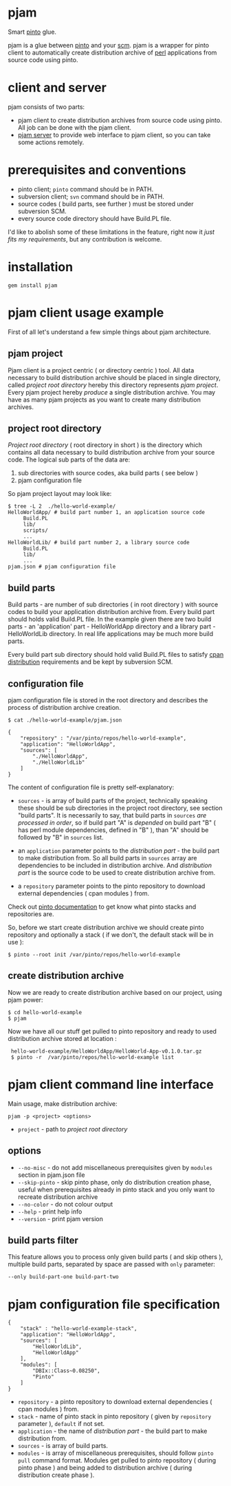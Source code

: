# pjam

Smart [pinto](https://github.com/thaljef/Pinto) glue. 

pjam is a glue between [pinto](http://search.cpan.org/perldoc?Pinto) and your [scm](https://en.wikipedia.org/wiki/Revision_control). 
pjam is a wrapper for pinto client to automatically create distribution archive of [perl](http://www.perl.org/) applications from source code using pinto.

# client and server
 
pjam consists of two parts:
- pjam client to create distribution archives from source code using pinto. All job can be done with the pjam client.
- [pjam server](https://github.com/melezhik/jam/wiki/Introduction-to-pjam-server) to provide web interface to pjam client, so you can take some actions remotely. 

# prerequisites and conventions 
- pinto client; `pinto` command should be in PATH. 
- subversion client; `svn` command should be in PATH.
- source codes ( build parts, see further ) must be stored under subversion SCM. 
- every source code directory should have Build.PL file.


I'd like to abolish some of these limitations in the feature, right now it *just fits my requirements*, but any contribution is welcome.

# installation

    gem install pjam
    
# pjam client usage example

First of all let's understand a few simple things about pjam architecture.

## pjam project 

Pjam client is a project  centric ( or directory centric ) tool. All data necessary to build distribution archive should be  placed in single directory, called _project root directory_ hereby this directory represents _pjam project_. Every pjam project  hereby _produce_ a single distribution archive. You may have as many pjam projects as you want to create many distribution archives.

 ## project root directory

_Project root directory_ ( root directory in short ) is the directory which contains all data necessary to build distribution archive from your source code. The logical sub parts of the data are:

1. sub directories with source codes, aka  build parts ( see below )
2. pjam configuration file

So pjam project layout may look like:

    $ tree -L 2  ./hello-world-example/
    HelloWorldApp/ # build part number 1, an application source code
         Build.PL
         lib/
         scripts/
         ...
    HelloWorldLib/ # build part number 2, a library source code 
         Build.PL
         lib/
         ...
    pjam.json # pjam configuration file 


## build parts

Build parts - are number of sub directories ( in root directory ) with source codes to build your application distribution archive from. Every build part should holds valid Build.PL file.  In the example given there are two build parts -  an  'application' part  -  HelloWorldApp directory and a library part -  HelloWorldLib directory. 
In real life applications may be much more build parts. 

Every build part sub directory should hold valid Build.PL files to  satisfy [cpan distribution](http://www.dagolden.com/index.php/1173/what-tools-should-you-use-to-create-a-cpan-distribution/) requirements and be kept by subversion SCM.

## configuration file

pjam configuration file is stored in the root directory and describes the process of distribution archive creation.


    $ cat ./hello-world-example/pjam.json

    {
        "repository" : "/var/pinto/repos/hello-world-example",
        "application": "HelloWorldApp",
        "sources": [
            "./HelloWorldApp",
            "./HelloWorldLib"
        ]
    }

The content of configuration file is pretty self-explanatory:

- `sources` - is array of build parts of the project, technically speaking  these should be  sub directories in the project root directory, see section "build parts". 
It is necessarily to say, that  build parts in `sources` _are processed in order_, so if build part "A" is _depended_ on build part  "B" ( has perl module dependencies, defined in "B" ), than  "A" should be followed by "B" in `sources` list.

- an `application` parameter points to the _distribution part_ -  the build part to make distribution from.
So all build parts in `sources` array are dependencies to be included in distribution archive. And _distribution part_  is the source code to be used to create distribution archive from.

-  a `repository` parameter points to the pinto repository to download external dependencies ( cpan modules ) from.

Check out [pinto documentation](http://search.cpan.org/perldoc?Pinto%3A%3AManual%3A%3ATutorial) to get know what pinto stacks and repositories are. 

So, before we start create distribution archive we should create pinto repository and optionally a stack  ( if we don't, the default stack  will be in use ):

    $ pinto --root init /var/pinto/repos/hello-world-example

## create distribution archive

Now we are ready to create distribution archive based on our project, using pjam power:

    $ cd hello-world-example 
    $ pjam
        

Now we have all our stuff get pulled to pinto repository and ready to used distribution archive stored at location : 

     hello-world-example/HelloWorldApp/HelloWorld-App-v0.1.0.tar.gz
     $ pinto -r  /var/pinto/repos/hello-world-example list 

# pjam client command line interface 

Main usage, make distribution archive:

    pjam -p <project> <options>

- `project` - path to _project root directory_ 

## options

- `--no-misc` - do not add miscellaneous prerequisites given by `modules` section in pjam.json file
- `--skip-pinto` - skip pinto phase, only do distribution creation phase, useful when prerequisites  already in pinto stack and you only
want to recreate distribution archive
- `--no-color` - do not colour output
- `--help` - print help info
- `--version` - print pjam version

## build parts filter

This feature allows you to process only given build parts ( and skip others ), multiple build parts, separated by space are passed with `only` parameter:

`--only build-part-one build-part-two`

# pjam configuration file specification

    {
        "stack" : "hello-world-example-stack",
        "application": "HelloWorldApp",
        "sources": [
            "HelloWorldLib",
            "HelloWorldApp"
        ],
        "modules": [
            "DBIx::Class~0.08250",
            "Pinto"
        ]
    }

-  `repository` - a pinto repository to download external dependencies ( cpan modules ) from.
- `stack` - name of pinto stack in pinto repository ( given by `repository` parameter ), `default` if not set.
- `application` -  the name of  _distribution part_ -  the build part to make distribution from.
- `sources` - is array of build parts.
- `modules` - is array of miscellaneous prerequisites, should follow `pinto pull` command format.  Modules get pulled to pinto repository ( during pinto phase ) and being added to distribution archive ( during distribution create phase ).

